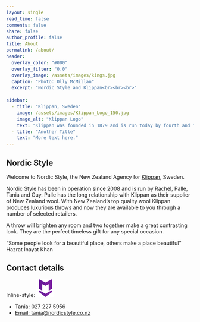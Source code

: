 ```yaml
---
layout: single
read_time: false
comments: false
share: false
author_profile: false
title: About
permalink: /about/
header:
  overlay_color: "#000"
  overlay_filter: "0.0"
  overlay_image: /assets/images/kings.jpg
  caption: "Photo: Olly McMillan"
  excerpt: "Nordic Style and Klippan<br><br><br>"

sidebar:
  - title: "Klippan, Sweden"
    image: /assets/images/Klippan_Logo_150.jpg
    image_alt: "Klippan Logo"
    text: "Klippan was founded in 1879 and is run today by fourth and fifth generation descendents.  Klippan is based in the village of Klippan on the southern tip of Sweden. Klippan manufactures their blankets and throws in our their factories.  They only use natural materials and try to use eco-material as much as possible."
  - title: "Another Title"
    text: "More text here."
---
```


## Nordic Style

Welcome to Nordic Style, the New Zealand Agency for [Klippan](https://https://klippanyllefabrik.com), Sweden.


Nordic Style has been in operation since 2008 and is run by Rachel, Palle, Tania and Guy. Palle has the long relationship with Klippan as their supplier of New Zealand wool. With New Zealand’s top quality wool Klippan produces luxurious throws and now they are available to you through a number of selected retailers.

A throw will brighten any room and two together make a great contrasting look. They are the perfect timeless gift for any special occasion.


“Some people look for a beautiful place, others make a place beautiful”
Hazrat Inayat Khan



## Contact details

Inline-style: 
![alt text](https://github.com/adam-p/markdown-here/raw/master/src/common/images/icon48.png "Logo Title Text 1")



<div class="author__urls-wrapper">
    <ul class="author__urls social-icons" style="">
        <li itemprop="homeLocation" itemscope="" itemtype="http://schema.org/Place">
            <i class="fa fa-phone-square" aria-hidden="true"></i> 
            Tania:  027 227 5956
        </li>
        <li>
            <a href="mailto:tania@nordicstyle.co.nz">
                <i class="fa fa-fw fa-envelope-square" aria-hidden="true"></i>
                <meta itemprop="email" content="tania@nordicstyle.co.nz">
                Email:  tania@nordicstyle.co.nz
            </a>
        </li>
    </ul>
</div>

